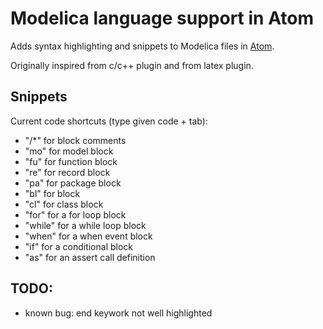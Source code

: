 # Modelica language support in Atom

Adds syntax highlighting and snippets to Modelica files in [Atom](https://atom.io/ "Atom").

Originally inspired from c/c++ plugin and from latex plugin.


## Snippets
Current code shortcuts (type given code + tab):

* "/*" for block comments
* "mo" for model block
* "fu" for function block
* "re" for record block
* "pa" for package block
* "bl" for block
* "cl" for class block
* "for" for a for loop block
* "while" for a while loop block
* "when" for a when event block
* "if" for a conditional block
* "as" for an assert call definition

## TODO:

* known bug: end keywork not well highlighted